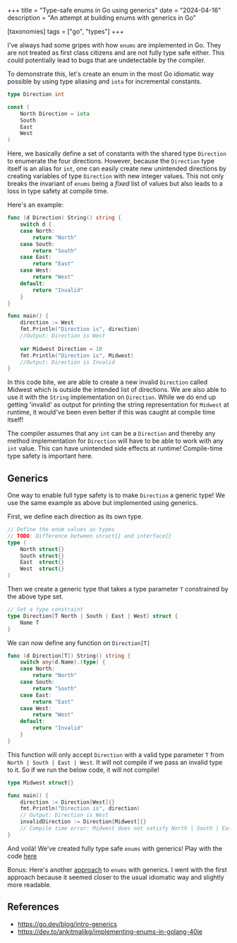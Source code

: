 +++
title = "Type-safe enums in Go using generics"
date = "2024-04-16"
description = "An attempt at building enums with generics in Go"

[taxonomies]
tags = ["go", "types"]
+++

I've always had some gripes with how `enums` are implemented in Go. They are not treated as first class citizens and are not fully type safe either. This could potentially lead to bugs that are undetectable by the compiler.

To demonstrate this, let's create an enum in the most Go idiomatic way possible by using type aliasing and `iota` for incremental constants.

```go
type Direction int

const (
	North Direction = iota
	South
	East
	West
)
```

Here, we basically define a set of constants with the shared type `Direction` to enumerate the four directions. However, because the `Direction` type itself is an alias for `int`, one can easily create new unintended directions by creating variables of type `Direction` with new integer values. This not only breaks the invariant of `enums` being a *fixed* list of values but also leads to a loss in type safety at compile time. 

Here's an example:
```go
func (d Direction) String() string {
	switch d {
	case North:
		return "North"
	case South:
		return "South"
	case East:
		return "East"
	case West:
		return "West"
	default:
		return "Invalid"
	}
}

func main() {
	direction := West
	fmt.Println("Direction is", direction)
	//Output: Direction is West
	
	var Midwest Direction = 10
	fmt.Println("Direction is", Midwest)
	//Output: Direction is Invalid
}
```

In this code bite, we are able to create a new invalid `Direction` called Midwest which is outside the intended list of directions. We are also able to use it with the `String` implementation on `Direction`. While we do end up getting 'invalid' as output for printing the string representation for `Midwest` at runtime, it would've been even better if this was caught at compile time itself!

The compiler assumes that any `int` can be a `Direction` and thereby any method implementation for `Direction` will have to be able to work with any `int` value. This can have unintended side effects at runtime! Compile-time type safety is important here.

## Generics

One way to enable full type safety is to make `Direction` a generic type!
We use the same example as above but implemented using generics.

First, we define each direction as its own type. 
```go
// Define the enum values as types
// TODO: Difference between struct{} and interface{}
type (
	North struct{}
	South struct{}
	East  struct{}
	West  struct{}
)
```
Then we create a generic type that takes a type parameter `T` constrained by the above type set.
```go
// Set a type constraint
type Direction[T North | South | East | West] struct {
	Name T
}
```

We can now define any function on `Direction[T]`

```go
func (d Direction[T]) String() string {
	switch any(d.Name).(type) {
	case North:
		return "North"
	case South:
		return "South"
	case East:
		return "East"
	case West:
		return "West"
	default:
		return "Invalid"
	}
}
```
This function will only accept `Direction` with a valid type parameter `T` from `North | South | East | West`. It will not compile if we pass an invalid type to it.  So if we run the below code, it will not compile!
```go
type Midwest struct{}

func main() {
    direction := Direction[West]{}
	fmt.Println("Direction is", direction)
	// Output: Direction is West
	invalidDirection := Direction[Midwest]{}
    // Compile time error: Midwest does not satisfy North | South | East | West (Midwest missing in main.North | main.South | main.East | main.West)
}
```
And voilà! We've created fully type safe `enums` with generics! Play with the code [here](https://go.dev/play/p/bfWdV7KAhuF)

Bonus: Here's another [approach](https://go.dev/play/p/hHDIGBIM0dD) to `enums` with generics.
I went with the first approach because it seemed closer to the usual idiomatic way and slightly more readable.

## References
- https://go.dev/blog/intro-generics
- https://dev.to/ankitmalikg/implementing-enums-in-golang-40ie



